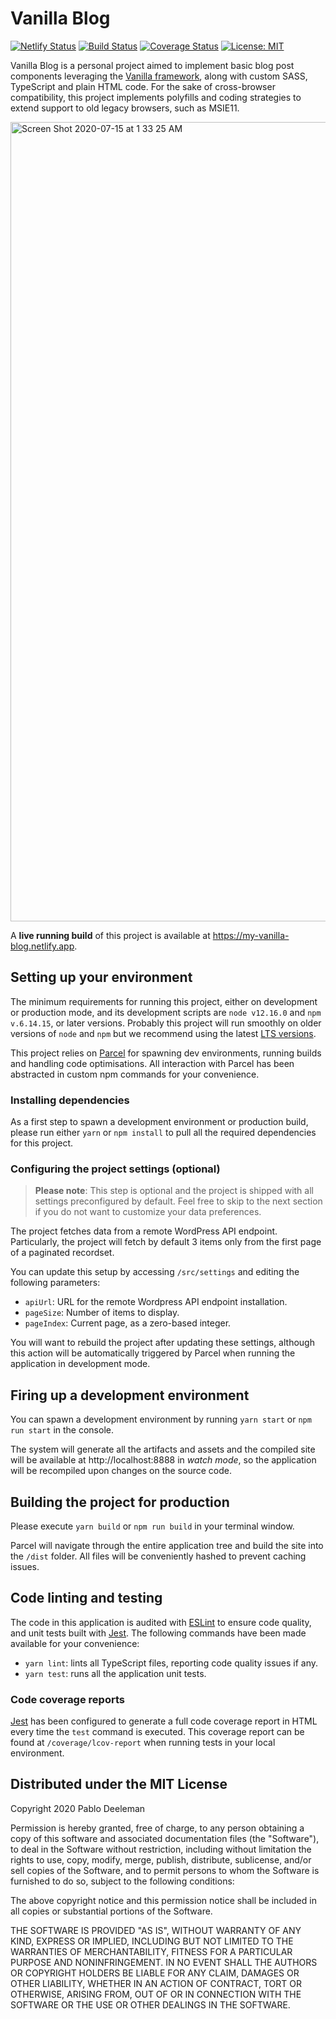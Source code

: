 # Vanilla Blog
[![Netlify Status](https://api.netlify.com/api/v1/badges/c2a9a0cf-8752-4aa1-8066-df2a5d6f79e2/deploy-status)](https://app.netlify.com/sites/jovial-borg-cf1799/deploys)
[![Build Status](https://travis-ci.org/deeleman/vanilla-blog.svg?branch=master)](https://travis-ci.org/deeleman/vanilla-blog)
[![Coverage Status](https://coveralls.io/repos/github/deeleman/vanilla-blog/badge.svg?branch=master)](https://coveralls.io/github/deeleman/vanilla-blog?branch=master)
[![License: MIT](https://img.shields.io/badge/License-MIT-yellow.svg)](https://opensource.org/licenses/MIT)

Vanilla Blog is a personal project aimed to implement basic blog post components leveraging the [Vanilla framework](https://vanillaframework.io/), along with custom SASS, TypeScript and plain HTML code. For the sake of cross-browser compatibility, this project implements polyfills and coding strategies to extend support to old legacy browsers, such as MSIE11.

<img width="1279" alt="Screen Shot 2020-07-15 at 1 33 25 AM" src="https://user-images.githubusercontent.com/1104146/87541318-5b2e0b80-c6a1-11ea-8f59-00fcbf86e3be.png">

A **live running build** of this project is available at https://my-vanilla-blog.netlify.app.

## Setting up your environment
The minimum requirements for running this project, either on development or production mode, and its development scripts are `node v12.16.0` and `npm v.6.14.15`, or later versions. Probably this project will run smoothly on older versions of `node` and `npm` but we recommend using the latest [LTS versions](https://nodejs.org/).

This project relies on [Parcel](https://parceljs.org/) for spawning dev environments, running builds and handling code optimisations. All interaction with Parcel has been abstracted in custom npm commands for your convenience.

### Installing dependencies
As a first step to spawn a development environment or production build, please run either `yarn` or `npm install` to pull all the required dependencies for this project.

### Configuring the project settings (optional)

> **Please note**: This step is optional and the project is shipped with all settings preconfigured by default. Feel free to skip to the next section if you do not want to customize your data preferences.

The project fetches data from a remote WordPress API endpoint. Particularly, the project will fetch by default 3 items only from the first page of a paginated recordset.

You can update this setup by accessing `/src/settings` and editing the following parameters:
* `apiUrl`: URL for the remote Wordpress API endpoint installation.
* `pageSize`: Number of items to display.
* `pageIndex`: Current page, as a zero-based integer.

You will want to rebuild the project after updating these settings, although this action will be automatically triggered by Parcel when running the application in development mode.

## Firing up a development environment
You can spawn a development environment by running `yarn start` or `npm run start` in the console.

The system will generate all the artifacts and assets and the compiled site will be available at http://localhost:8888 in _watch mode_, so the application will be recompiled upon changes on the source code.

## Building the project for production
Please execute `yarn build` or `npm run build` in your terminal window. 

Parcel will navigate through the entire application tree and build the site into the `/dist` folder. All files will be conveniently hashed to prevent caching issues.

## Code linting and testing
The code in this application is audited with 
[ESLint](https://eslint.org/) to ensure code quality, and unit tests built with [Jest](https://jestjs.io/). The following commands have been made available for your convenience:

- `yarn lint`: lints all TypeScript files, reporting code quality issues if any.
- `yarn test`: runs all the application unit tests.

### Code coverage reports
[Jest](https://jestjs.io/) has been configured to generate a full code coverage report in HTML every time the `test` command is executed. This coverage report can be found at `/coverage/lcov-report` when running tests in your local environment.

## Distributed under the MIT License

Copyright 2020 Pablo Deeleman

Permission is hereby granted, free of charge, to any person obtaining a copy of this software and associated documentation files (the "Software"), to deal in the Software without restriction, including without limitation the rights to use, copy, modify, merge, publish, distribute, sublicense, and/or sell copies of the Software, and to permit persons to whom the Software is furnished to do so, subject to the following conditions:

The above copyright notice and this permission notice shall be included in all copies or substantial portions of the Software.

THE SOFTWARE IS PROVIDED "AS IS", WITHOUT WARRANTY OF ANY KIND, EXPRESS OR IMPLIED, INCLUDING BUT NOT LIMITED TO THE WARRANTIES OF MERCHANTABILITY, FITNESS FOR A PARTICULAR PURPOSE AND NONINFRINGEMENT. IN NO EVENT SHALL THE AUTHORS OR COPYRIGHT HOLDERS BE LIABLE FOR ANY CLAIM, DAMAGES OR OTHER LIABILITY, WHETHER IN AN ACTION OF CONTRACT, TORT OR OTHERWISE, ARISING FROM, OUT OF OR IN CONNECTION WITH THE SOFTWARE OR THE USE OR OTHER DEALINGS IN THE SOFTWARE.
